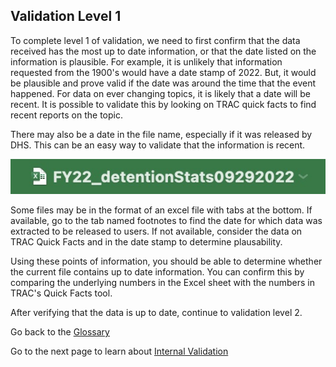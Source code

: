 ## Validation Level 1
To complete level 1 of validation, we need to first confirm that the data received has the most up to date information, or that the date listed on the information is plausible. For example, it is unlikely that information requested from the 1900's would have a date stamp of 2022. But, it would be plausible and prove valid if the date was around the time that the event happened. For data on ever changing topics, it is likely that a date will be recent. It is possible to validate this by looking on TRAC quick facts to find recent reports on the topic. 

There may also be a date in the file name, especially if it was released by DHS. This can be an easy way to validate that the information is recent.

![Excel file name showing the current date of the data release](Images/file_date_validation.jpg) 


Some files may be in the format of an excel file with tabs at the bottom. If available, go to the tab named footnotes to find the date for which data was extracted to be released to users. If not available, consider the data on TRAC Quick Facts and in the date stamp to determine plausability.

Using these points of information, you should be able to determine whether the current file contains up to date information. You can confirm this by comparing the underlying numbers in the Excel sheet with the numbers in TRAC's Quick Facts tool.

After verifying that the data is up to date, continue to validation level 2.

Go back to the [Glossary](Glossary.md)

Go to the next page to learn about [Internal Validation](Internal_Validation.md)